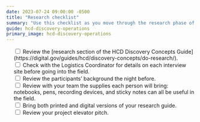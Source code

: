 ```yaml
---
date: 2023-07-24 09:00:00 -0500
title: "Research checklist"
summary: "Use this checklist as you move through the research phase of your project."
guide: hcd-discovery-operations
primary_image: hcd-discovery-operations
---
```

<div style="margin-left: 20px">
<input type="checkbox">
Review the [research section of the HCD Discovery Concepts Guide](https://digital.gov/guides/hcd/discovery-concepts/do-research/).
</input><br>
<input type="checkbox">
Check with the Logistics Coordinator for details on each interview site before going into the field.
</input><br>
<input type="checkbox">
Review the participants’ background the night before.
</input><br>
<input type="checkbox">
Review with your team the supplies each person will bring: notebooks, pens, recording devices, and sticky notes can all be useful in the field.
</input><br>
<input type="checkbox">
Bring both printed and digital versions of your research guide.
</input><br>
<input type="checkbox">
Review your project elevator pitch.
</input>
</div>